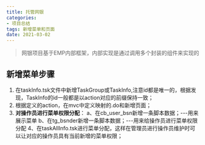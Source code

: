 ```yaml
---
title: 托管网银
categories:
- 项目总结
tags: 新增菜单和页面
date: 2021-03-02
---
```


> 网银项目基于EMP内部框架，内部实现是通过调用多个封装的组件来实现的

## 新增菜单步骤
1. 在taskInfo.tsk文件中新增TaskGroup或TaskInfo,注意id都是唯一的，根据发现，TaskInfo的id一般都是以action对应的前缀保持一致；
2. 根据定义的action，在mvc中定义映射的.do和新增页面；
3. **对操作员进行菜单权限分配**：
   a、在cb_user_bsn新增一条脚本数据；---用来展示菜单
   b、在tg_bsnder新增一条脚本数据；---用来给操作员进行菜单权限分配
4、在taskAllInfo.tsk进行菜单分配，这样在管理员进行操作员维护时可以让对应的操作员具有当前新增的菜单权限；